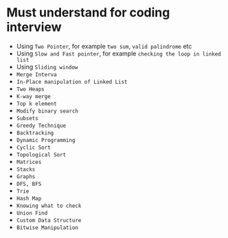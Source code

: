 # Must understand for coding interview

- Using `Two Pointer`, for example `two sum`, `valid palindrome` etc
- Using `Slow and Fast pointer`, for example `checking the loop in linked list`
- Using `Sliding window`
- `Merge Interva`
- `In-Place manipulation of Linked List`
- `Two Heaps`
- `K-way merge`
- `Top k element`
- `Modify binary search`
- `Subsets`
- `Greedy Technique`
- `Backtracking`
- `Dynamic Programming`
- `Cyclic Sort`
- `Topological Sort`
- `Matrices`
- `Stacks`
- `Graphs`
- `DFS, BFS`
- `Trie`
- `Hash Map`
- `Knowing what to check`
- `Union Find`
- `Custom Data Structure`
- `Bitwise Manipulation`